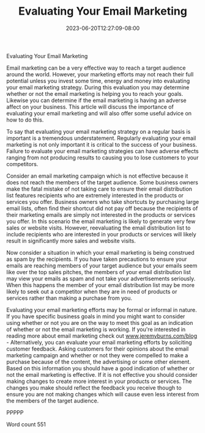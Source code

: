 ﻿---
title: "Evaluating Your Email Marketing"
date: 2023-06-20T12:27:09-08:00
description: "Text Tips for Web Success"
featured_image: "/images/Text.jpg"
tags: ["Text"]
---

Evaluating Your Email Marketing

Email marketing can be a very effective way to reach a target audience around the world. However, your marketing efforts may not reach their full potential unless you invest some time, energy and money into evaluating your email marketing strategy. During this evaluation you may determine whether or not the email marketing is helping you to reach your goals. Likewise you can determine if the email marketing is having an adverse affect on your business. This article will discuss the importance of evaluating your email marketing and will also offer some useful advice on how to do this. 

To say that evaluating your email marketing strategy on a regular basis is important is a tremendous understatement. Regularly evaluating your email marketing is not only important it is critical to the success of your business. Failure to evaluate your email marketing strategies can have adverse effects ranging from not producing results to causing you to lose customers to your competitors. 

Consider an email marketing campaign which is not effective because it does not reach the members of the target audience. Some business owners make the fatal mistake of not taking care to ensure their email distribution list features recipients who are extremely interested in the products or services you offer. Business owners who take shortcuts by purchasing large email lists, often find their shortcut did not pay off because the recipients of their marketing emails are simply not interested in the products or services you offer. In this scenario the email marketing is likely to generate very few sales or website visits. However, reevaluating the email distribution list to include recipients who are interested in your products or services will likely result in significantly more sales and website visits.

Now consider a situation in which your email marketing is being construed as spam by the recipients. If you have taken precautions to ensure your emails are reaching members of your target audience but your emails seem like over the top sales pitches, the members of your email distribution list may view your emails as spam and not take your advertisements seriously. When this happens the member of your email distribution list may be more likely to seek out a competitor when they are in need of products or services rather than making a purchase from you.

Evaluating your email marketing efforts may be formal or informal in nature. If you have specific business goals in mind you might want to consider using whether or not you are on the way to meet this goal as an indication of whether or not the email marketing is working. If you're interested in reading more about email marketing check out www.jeremyburns.com/blog - Alternatively, you can evaluate your email marketing efforts by soliciting customer feedback. Asking customers for their opinions about the email marketing campaign and whether or not they were compelled to make a purchase because of the content, the advertising or some other element. Based on this information you should have a good indication of whether or not the email marketing is effective. If it is not effective you should consider making changes to create more interest in your products or services. The changes you make should reflect the feedback you receive though to ensure you are not making changes which will cause even less interest from the members of the target audience.  

PPPPP

Word count 551

